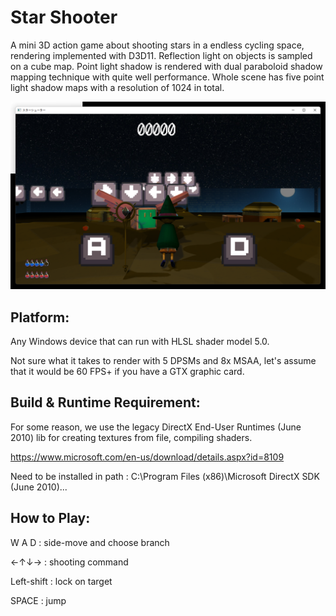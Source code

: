 # Star Shooter
A mini 3D action game about shooting stars in a endless cycling space, rendering implemented with D3D11.
Reflection light on objects is sampled on a cube map.
Point light shadow is rendered with dual paraboloid shadow mapping technique with quite well performance.
Whole scene has five point light shadow maps with a resolution of 1024 in total.

![alt text](https://github.com/liruntu2333/StarShooter/blob/master/ScreenShot.png)

## Platform:

Any Windows device that can run with HLSL shader model 5.0.

Not sure what it takes to render with 5 DPSMs and 8x MSAA, let's assume that it would be 60 FPS+ if you have a GTX graphic card.

## Build & Runtime Requirement:

For some reason, we use the legacy DirectX End-User Runtimes (June 2010) lib for creating textures from file, compiling shaders.

https://www.microsoft.com/en-us/download/details.aspx?id=8109

Need to be installed in path : C:\Program Files (x86)\Microsoft DirectX SDK (June 2010)\...

## How to Play:

W A D : side-move and choose branch

←↑↓→ : shooting command

Left-shift : lock on target

SPACE : jump
